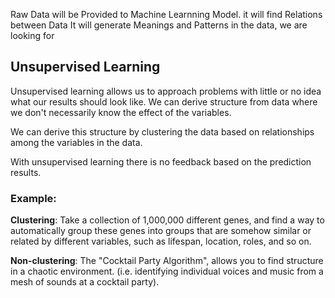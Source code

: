 Raw Data will be Provided to Machine Learnning Model.
it will find Relations between Data
It will generate Meanings and Patterns in the data, we are looking for


## Unsupervised Learning

Unsupervised learning allows us to approach problems with little or no idea what our results should look like. We can derive structure from data where we don't necessarily know the effect of the variables.

We can derive this structure by clustering the data based on relationships among the variables in the data.

With unsupervised learning there is no feedback based on the prediction results.

### Example:

**Clustering**: Take a collection of 1,000,000 different genes, and find a way to automatically group these genes into groups that are somehow similar or related by different variables, such as lifespan, location, roles, and so on.

**Non-clustering**: The "Cocktail Party Algorithm", allows you to find structure in a chaotic environment. (i.e. identifying individual voices and music from a mesh of sounds at a cocktail party).
